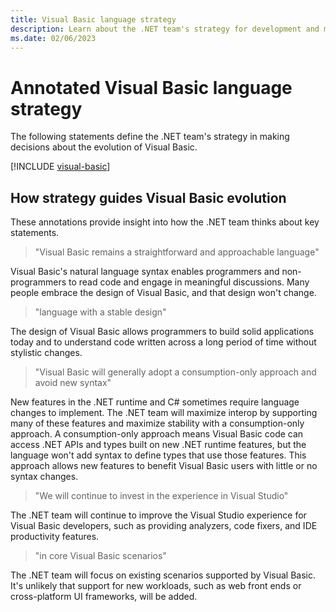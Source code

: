 ```yaml
---
title: Visual Basic language strategy
description: Learn about the .NET team's strategy for development and maintenance of the Visual Basic programming language.
ms.date: 02/06/2023
---
```

# Annotated Visual Basic language strategy

The following statements define the .NET team's strategy in making decisions about the evolution of Visual Basic.

[!INCLUDE [visual-basic](../../../includes/vb-strategy.md)]

## How strategy guides Visual Basic evolution

These annotations provide insight into how the .NET team thinks about key statements.

> "Visual Basic remains a straightforward and approachable language"

Visual Basic's natural language syntax enables programmers and non-programmers to read code and engage in meaningful discussions. Many people embrace the design of Visual Basic, and that design won't change.

> "language with a stable design"

The design of Visual Basic allows programmers to build solid applications today and to understand code written across a long period of time without stylistic changes.

> "Visual Basic will generally adopt a consumption-only approach and avoid new syntax"

New features in the .NET runtime and C# sometimes require language changes to implement. The .NET team will maximize interop by supporting many of these features and maximize stability with a consumption-only approach. A consumption-only approach means Visual Basic code can access .NET APIs and types built on new .NET runtime features, but the language won't add syntax to define types that use those features. This approach allows new features to benefit Visual Basic users with little or no syntax changes.

> "We will continue to invest in the experience in Visual Studio"

The .NET team will continue to improve the Visual Studio experience for Visual Basic developers, such as providing analyzers, code fixers, and IDE productivity features.

> "in core Visual Basic scenarios"

The .NET team will focus on existing scenarios supported by Visual Basic. It's unlikely that support for new workloads, such as web front ends or cross-platform UI frameworks, will be added.
